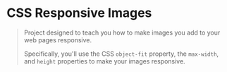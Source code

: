 # CSS Responsive Images

> Project designed to teach you how to make images you add to your web pages responsive.
>
> Specifically, you'll use the CSS `object-fit` property, the `max-width`, and `height` properties to make your images responsive.
